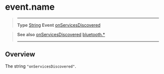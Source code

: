 # event.name

> --------------------- ------------------------------------------------------------------------------------------
> __Type__              [String](https://docs.coronalabs.com/api/type/String.html)
> __Event__             [onServicesDiscovered](/plugin/bluetooth/type/Gatt/event/onServicesDiscovered/)


> __See also__          [onServicesDiscovered](/plugin/bluetooth/type/Gatt/event/onServicesDiscovered/)
>						[bluetooth.*](/plugin/bluetooth/)
> --------------------- ------------------------------------------------------------------------------------------

## Overview

The string `"onServicesDiscovered"`.